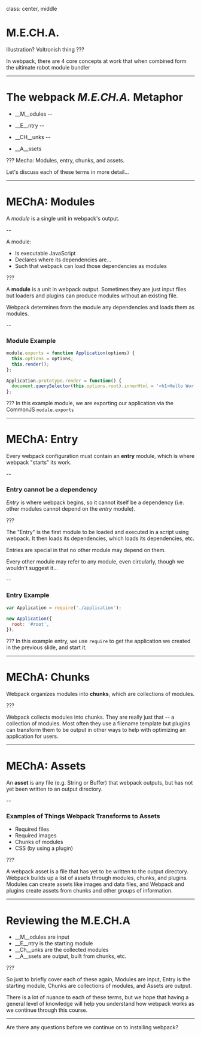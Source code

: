 class: center, middle
# M.E.CH.A.
Illustration? Voltronish thing
???

In webpack, there are 4 core concepts at work that when combined form the ultimate robot module bundler

---

# The webpack _M.E.CH.A._ Metaphor

- __M__odules
--

- __E__ntry
--

- __CH__unks
--

- __A__ssets

???
Mecha: Modules, entry, chunks, and assets.

Let's discuss each of these terms in more detail...

---

# MEChA: Modules

A _module_ is a single unit in webpack's output.

--

A module:

- Is executable JavaScript
- Declares where its dependencies are...
- Such that webpack can load those dependencies as modules

???

A __module__ is a unit in webpack output. Sometimes they are just input files but loaders and plugins can produce modules without an existing file.

Webpack determines from the module any dependencies and loads them as modules.

--

### Module Example

```javascript
module.exports = function Application(options) {
  this.options = options;
  this.render();
};

Application.prototype.render = function() {
  document.querySelector(this.options.root).innerHtml = '<h1>Hello World</h1>';
};
```

???
In this example module, we are exporting our application via the CommonJS `module.exports`

---

# MEChA: Entry

Every webpack configuration must contain an __entry__ module, which is where webpack "starts" its work.

--

### Entry **cannot** be a dependency

_Entry_ is where webpack begins, so it cannot itself be a dependency (i.e. other modules cannot depend on the _entry_ module).

???

 The "Entry" is the first module to be loaded and executed in a script using webpack.  It then loads its dependencies, which loads its dependencies, etc.

 Entries are special in that no other module may depend on them.

 Every other module may refer to any module, even circularly, though we wouldn't suggest it...

--

### Entry Example

```javascript
var Application = require('./application');

new Application({
  root: '#root',
});
```

???
In this example entry, we use `require` to get the application we created in the previous slide, and start it.

---

# MEChA: Chunks

Webpack organizes modules into __chunks__, which are collections of modules.

???

Webpack collects modules into chunks. They are really just that -- a collection of modules. Most often they use a filename template but plugins can transform them to be output in other ways to help with optimizing an application for users.

---

# MEChA: Assets

An __asset__ is any file (e.g. String or Buffer) that webpack outputs, but has not yet been written to an output directory.

--

### Examples of Things Webpack Transforms to Assets

- Required files
- Required images
- Chunks of modules
- CSS (by using a plugin)

???

A webpack asset is a file that has yet to be written to the output directory. Webpack builds up a list of assets through modules, chunks, and plugins. Modules can create assets like images and data files, and Webpack and plugins create assets from chunks and other groups of information.

---

# Reviewing the M.E.CH.A

- __M__odules are input
- __E__ntry is the starting module
- __Ch__unks are the collected modules
- __A__ssets are output, built from chunks, etc.

???

So just to briefly cover each of these again, Modules are input, Entry is the starting module, Chunks are collections of modules, and Assets are output.

There is a lot of nuance to each of these terms, but we hope that having a general level of knowledge will help you understand how webpack works as we continue through this course.

-------

Are there any questions before we continue on to installing webpack?
